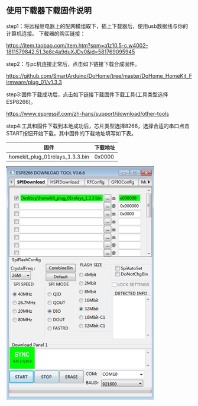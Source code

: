 ## 使用下载器下载固件说明

step1：将远程继电器上的配网模组取下，插上下载器后，使用usb数据线与你的计算机连接。
下载器的购买链接：

https://item.taobao.com/item.htm?spm=a1z10.5-c.w4002-1811579842.51.3e8c4a9duXJDv0&id=581769095945

step2：与pc机连接正常后，点击如下链接下载合成固件。

https://github.com/SmartArduino/DoHome/tree/master/DoHome_HomeKit_Firmware/plug_01/v1.3.3

step3:固件下载成功后，点击如下链接下载固件下载工具(工具类型选择ESP8266)。

https://www.espressif.com/zh-hans/support/download/other-tools

step4:工具和固件下载到本地成功后，芯片类型选择8266，选择合适的串口点击START按钮开始下载，其中固件的下载地址填写如下表。

| 固件              | 下载地址      |
| ----------------- | -------------| 
| homekit_plug_01relays_1.3.3.bin            | 0x0000       | 

  <img src="../README_IMAGE/4.png" width="400" />









